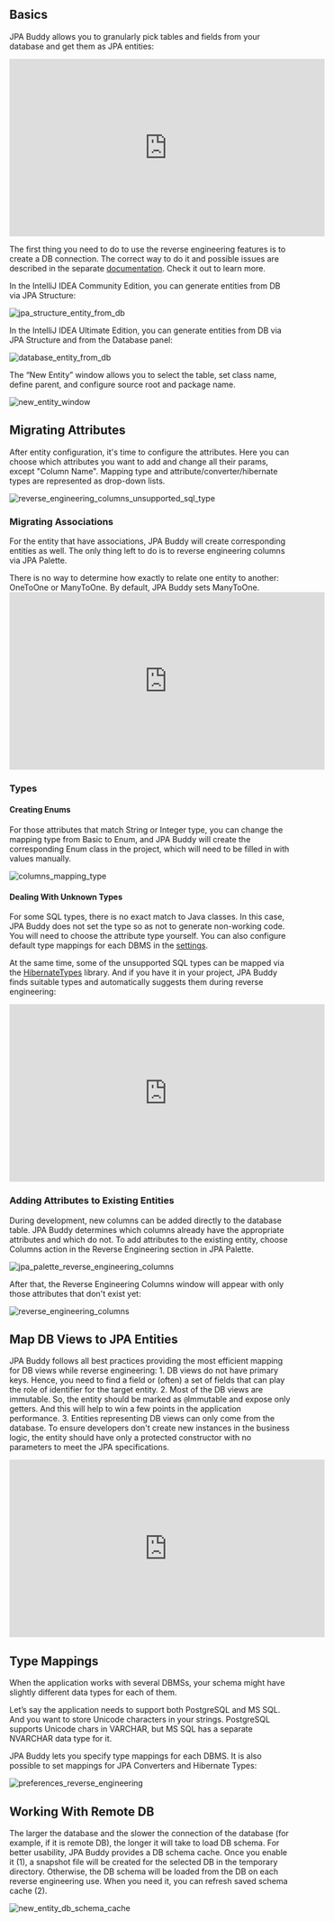 ## Basics

JPA Buddy allows you to granularly pick tables and fields from your database and get them as JPA entities: 

<div class="youtube" align="center">
<iframe width="560" height="315" src="https://www.youtube.com/embed/az9ghvGczys" title="YouTube video player" frameborder="0" allow="accelerometer; autoplay; clipboard-write; encrypted-media; gyroscope; picture-in-picture" allowfullscreen></iframe>
</div>

The first thing you need to do to use the reverse engineering features is to create a DB connection. The correct way to do it and possible issues are described in the separate [documentation](https://www.jpa-buddy.com/documentation/database-connections/). Check it out to learn more. 

In the IntelliJ IDEA Community Edition, you can generate entities from DB via JPA Structure: 

![jpa_structure_entity_from_db](img/jpa_structure_entity_from_db.jpeg)

In the IntelliJ IDEA Ultimate Edition, you can generate entities from DB via JPA Structure and from the Database panel: 

![database_entity_from_db](img/database_entity_from_db.jpeg)

The “New Entity” window allows you to select the table, set class name, define parent, and configure source root and package name. 

![new_entity_window](img/new_entity_window.jpeg)

## Migrating Attributes 

After entity configuration, it's time to configure the attributes. Here you can choose which attributes you want to add and change all their params, except "Column Name". Mapping type and attribute/converter/hibernate types are represented as drop-down lists.  

![reverse_engineering_columns_unsupported_sql_type](img/reverse_engineering_columns_unsupported_sql_type.jpeg)

### Migrating Associations 

For the entity that have associations, JPA Buddy will create corresponding entities as well. The only thing left to do is to reverse engineering columns via JPA Palette. 

<div class="note">
There is no way to determine how exactly to relate one entity to another: OneToOne or ManyToOne. By default, JPA Buddy sets ManyToOne.
</div>

<div class="youtube" align="center">
<iframe width="560" height="315" src="https://www.youtube.com/embed/rHwSM08jUuA" title="YouTube video player" frameborder="0" allow="accelerometer; autoplay; clipboard-write; encrypted-media; gyroscope; picture-in-picture" allowfullscreen></iframe>
</div>

### Types 

#### Creating Enums 

For those attributes that match String or Integer type, you can change the mapping type from Basic to Enum, and JPA Buddy will create the corresponding Enum class in the project, which will need to be filled in with values manually. 

![columns_mapping_type](img/columns_mapping_type.jpeg)

#### Dealing With Unknown Types 

For some SQL types, there is no exact match to Java classes. In this case, JPA Buddy does not set the type so as not to generate non-working code. You will need to choose the attribute type yourself. You can also configure default type mappings for each DBMS in the [settings](#type-mappings). 

At the same time, some of the unsupported SQL types can be mapped via the [HibernateTypes](https://github.com/vladmihalcea/hibernate-types) library. And if you have it in your project, JPA Buddy finds suitable types and automatically suggests them during reverse engineering: 

<div class="youtube" align="center">
<iframe width="560" height="315" src="https://www.youtube.com/embed/uBjxdAmVDuI" title="YouTube video player" frameborder="0" allow="accelerometer; autoplay; clipboard-write; encrypted-media; gyroscope; picture-in-picture" allowfullscreen></iframe>
</div>

### Adding Attributes to Existing Entities 

During development, new columns can be added directly to the database table. JPA Buddy determines which columns already have the appropriate attributes and which do not. To add attributes to the existing entity, choose Columns action in the Reverse Engineering section in JPA Palette.  

![jpa_palette_reverse_engineering_columns](img/jpa_palette_reverse_engineering_columns.jpeg)

After that, the Reverse Engineering Columns window will appear with only those attributes that don't exist yet: 

![reverse_engineering_columns](img/reverse_engineering_columns.jpeg)

## Map DB Views to JPA Entities

JPA Buddy follows all best practices providing the most efficient mapping for DB views while reverse engineering:
 	1. DB views do not have primary keys. Hence, you need to find a field or (often) a set of fields that can play the role of identifier for the target entity.
 	2. Most of the DB views are immutable. So, the entity should be marked as `@`Immutable and expose only getters. And this will help to win a few points in the application performance.
 	3. Entities representing DB views can only come from the database. To ensure developers don't create new instances in the business logic, the entity should have only a protected constructor with no parameters to meet the JPA specifications.

<div class="youtube" align="center">
<iframe width="560" height="315" src="https://www.youtube.com/embed/QUXgJSkBJO8" title="YouTube video player" frameborder="0" allow="accelerometer; autoplay; clipboard-write; encrypted-media; gyroscope; picture-in-picture" allowfullscreen></iframe>
</div>

## Type Mappings 

When the application works with several DBMSs, your schema might have slightly different data types for each of them. 

Let’s say the application needs to support both PostgreSQL and MS SQL. And you want to store Unicode characters in your strings. PostgreSQL supports Unicode chars in VARCHAR, but MS SQL has a separate NVARCHAR data type for it. 

JPA Buddy lets you specify type mappings for each DBMS. It is also possible to set mappings for JPA Converters and Hibernate Types: 

![preferences_reverse_engineering](img/preferences_reverse_engineering.jpeg)

## Working With Remote DB 

The larger the database and the slower the connection of the database (for example, if it is remote DB), the longer it will take to load DB schema. For better usability, JPA Buddy provides a DB schema cache. Once you enable it (1), a snapshot file will be created for the selected DB in the temporary directory. Otherwise, the DB schema will be loaded from the DB on each reverse engineering use. When you need it, you can refresh saved schema cache (2). 

![new_entity_db_schema_cache](img/new_entity_db_schema_cache.jpeg)

